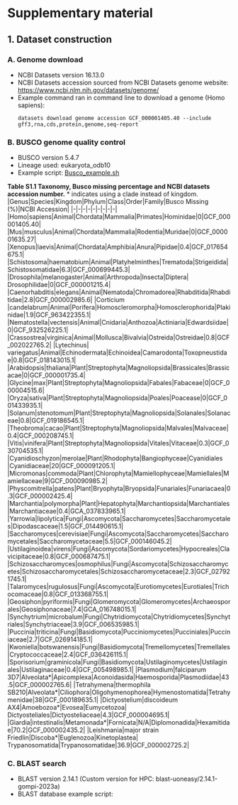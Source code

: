 # Supplementary material
## 1. Dataset construction
### A. Genome download
- NCBI Datasets version 16.13.0
- NCBI Datasets accession sourced from NCBI Datasets genome website: https://www.ncbi.nlm.nih.gov/datasets/genome/
- Example command ran in command line to download a genome (Homo sapiens):
  ```
  datasets download genome accession GCF_000001405.40 --include gff3,rna,cds,protein,genome,seq-report
  ```
### B. BUSCO genome quality control
- BUSCO version 5.4.7
- Lineage used: eukaryota_odb10
- Example script: [Busco_example.sh](busco_example.sh)



__Table S1.1 Taxonomy, Busco missing percentage and NCBI datasets accession number.__ * indicates using a clade instead of kingdom.
|Genus|Species|Kingdom|Phylum|Class|Order|Family|Busco Missing (%)|NCBI Accession|
|-|-|-|-|-|-|-|-|-|
|Homo|sapiens|Animal|Chordata|Mammalia|Primates|Hominidae|0|GCF_000001405.40|
|Mus|musculus|Animal|Chordata|Mammalia|Rodentia|Muridae|0|GCF_000001635.27|
|Xenopus|laevis|Animal|Chordata|Amphibia|Anura|Pipidae|0.4|GCF_017654675.1|
|Schistosoma|haematobium|Animal|Platyhelminthes|Trematoda|Strigeidida| Schistosomatidae|6.3|GCF_000699445.3|
|Drosophila|melanogaster|Animal|Arthropoda|Insecta|Diptera| Drosophilidae|0|GCF_000001215.4|
|Caenorhabditis|elegans|Animal|Nematoda|Chromadorea|Rhabditida|Rhabditidae|2.8|GCF_000002985.6|
|Corticium |candelabrum|Animal|Porifera|Homoscleromorpha|Homosclerophorida|Plakinidae|1.9|GCF_963422355.1|
|Nematostella|vectensis|Animal|Cnidaria|Anthozoa|Actiniaria|Edwardsiidae|0|GCF_932526225.1|
|Crassostrea|virginica|Animal|Mollusca|Bivalvia|Ostreida|Ostreidae|0.8|GCF_002022765.2|
|Lytechinus| variegatus|Animal|Echinodermata|Echinoidea|Camarodonta|Toxopneustidae|0.8|GCF_018143015.1|
|Arabidopsis|thaliana|Plant|Streptophyta|Magnoliopsida|Brassicales|Brassicacae|0|GCF_000001735.4|
|Glycine|max|Plant|Streptophyta|Magnoliopsida|Fabales|Fabaceae|0|GCF_000004515.6|
|Oryza|sativa|Plant|Streptophyta|Magnoliopsida|Poales|Poacease|0|GCF_001433935.1|
|Solanum|stenotomum|Plant|Streptophyta|Magnoliopsida|Solanales|Solanaceae|0.8|GCF_019186545.1|
|Theobroma|cacao|Plant|Streptophyta|Magnoliopsida|Malvales|Malvaceae|0.4|GCF_000208745.1|
|Vitis|vinifera|Plant|Streptophyta|Magnoliopsida|Vitales|Vitaceae|0.3|GCF_030704535.1|
|Cyanidioschyzon|merolae|Plant|Rhodophyta|Bangiophyceae|Cyanidiales |Cyanidiaceae|20|GCF_000091205.1|
|Micromonas|commoda|Plant|Chlorophyta|Mamiellophyceae|Mamiellales|Mamiellaceae|9|GCF_000090985.2|
|Physcomitrella|patens|Plant|Bryophyta|Bryopsida|Funariales|Funariacaea|0.3|GCF_000002425.4|
|Marchantia|polymorpha|Plant|Hepatophyta|Marchantiopsida|Marchantiales|Marchantiaceae|0.4|GCA_037833965.1|
|Yarrowia|lipolytica|Fungi|Ascomycota|Saccharomycetes|Saccharomycetales|Dipodascaceae|1.5|GCF_014490615.1|
|Saccharomyces|cerevisiae|Fungi|Ascomycota|Saccharomycetes|Saccharomycetales|Saccharomycetaceae|5.5|GCF_000146045.2|
|Ustilaginoidea|virens|Fungi|Ascomycota|Sordariomycetes|Hypocreales|Clavicipitaceae|0.8|GCF_000687475.1|
|Schizosaccharomyces|osmophilus|Fungi|Ascomycota|Schizosaccharomycetes|Schizosaccharomycetales|Schizosaccharomycetaceae|2.3|GCF_027921745.1|
|Talaromyces|rugulosus|Fungi|Ascomycota|Eurotiomycetes|Eurotiales|Trichocomaceae|0.8|GCF_013368755.1|
|Geosiphon|pyriformis|Fungi|Glomeromycota|Glomeromycetes|Archaeosporales|Geosiphonaceae|7.4|GCA_016748015.1|
|Synchytrium|microbalum|Fungi|Chytridiomycota|Chytridiomycetes|Synchytriales|Synchytriaceae|3.9|GCF_006535985.1|
|Puccinia|triticina|Fungi|Basidiomycota|Pucciniomycetes|Pucciniales|Pucciniaceae|2.7|GCF_026914185.1|
|Kwoniella|botswanensis|Fungi|Basidiomycota|Tremellomycetes|Tremellales|Cryptococcaceae|2.4|GCF_036426115.1|
|Sporisorium|graminicola|Fungi|Basidiomycota|Ustilaginomycetes|Ustilaginales|Ustilaginaceae|0.4|GCF_005498985.1|
|Plasmodium|falciparum 3D7|Alveolata*|Apicomplexa|Aconoidasida|Haemosporida|Plasmodiidae|43.5|GCF_000002765.6|
|Tetrahymena|thermophila SB210|Alveolata*|Ciliophora|Oligohymenophorea|Hymenostomatida|Tetrahymenidae|38|GCF_000189635.1|
|Dictyostelium|discoideum AX4|Amoebozoa*|Evosea|Eumycetozoa| Dictyosteliales|Dictyosteliaceae|4.3|GCF_000004695.1|
|Giardia|intestinalis|Metamonada*|Fornicata|N/A|Diplomonadida|Hexamitidae|70.2|GCF_000002435.2|
|Leishmania|major strain Friedlin|Discoba*|Euglenozoa|Kinetoplastea| Trypanosomatida|Trypanosomatidae|36.9|GCF_000002725.2|



### C. BLAST search
- BLAST version 2.14.1 (Custom version for HPC: blast-uoneasy/2.14.1-gompi-2023a)
- BLAST database example script: 
